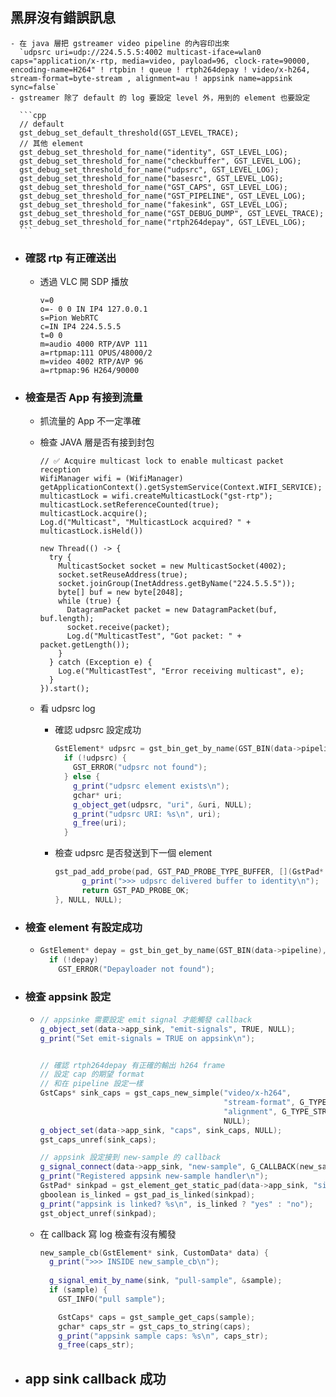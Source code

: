 ## 黑屏沒有錯誤訊息
	- 在 java 層把 gstreamer video pipeline 的內容印出來
	  `udpsrc uri=udp://224.5.5.5:4002 multicast-iface=wlan0 caps="application/x-rtp, media=video, payload=96, clock-rate=90000, encoding-name=H264" ! rtpbin ! queue ! rtph264depay ! video/x-h264, stream-format=byte-stream , alignment=au ! appsink name=appsink sync=false`
	- gstreamer 除了 default 的 log 要設定 level 外，用到的 element 也要設定
	  
	  ```cpp
	  // default
	  gst_debug_set_default_threshold(GST_LEVEL_TRACE);
	  // 其他 element
	  gst_debug_set_threshold_for_name("identity", GST_LEVEL_LOG);
	  gst_debug_set_threshold_for_name("checkbuffer", GST_LEVEL_LOG);
	  gst_debug_set_threshold_for_name("udpsrc", GST_LEVEL_LOG);
	  gst_debug_set_threshold_for_name("basesrc", GST_LEVEL_LOG);
	  gst_debug_set_threshold_for_name("GST_CAPS", GST_LEVEL_LOG);
	  gst_debug_set_threshold_for_name("GST_PIPELINE", GST_LEVEL_LOG);
	  gst_debug_set_threshold_for_name("fakesink", GST_LEVEL_LOG);
	  gst_debug_set_threshold_for_name("GST_DEBUG_DUMP", GST_LEVEL_TRACE);
	  gst_debug_set_threshold_for_name("rtph264depay", GST_LEVEL_LOG);
	  ```
- ### 確認 rtp 有正確送出
	- 透過 VLC 開 SDP 播放
	  
	  ```sdp
	  v=0
	  o=- 0 0 IN IP4 127.0.0.1
	  s=Pion WebRTC
	  c=IN IP4 224.5.5.5
	  t=0 0
	  m=audio 4000 RTP/AVP 111
	  a=rtpmap:111 OPUS/48000/2
	  m=video 4002 RTP/AVP 96
	  a=rtpmap:96 H264/90000
	  ```
- ### 檢查是否 App 有接到流量
	- 抓流量的 App 不一定準確
	- 檢查 JAVA 層是否有接到封包
	  
	  ```
	  // ✅ Acquire multicast lock to enable multicast packet reception
	  WifiManager wifi = (WifiManager) getApplicationContext().getSystemService(Context.WIFI_SERVICE);
	  multicastLock = wifi.createMulticastLock("gst-rtp");
	  multicastLock.setReferenceCounted(true);
	  multicastLock.acquire();
	  Log.d("Multicast", "MulticastLock acquired? " + multicastLock.isHeld())
	  
	  new Thread(() -> {
	    try {
	      MulticastSocket socket = new MulticastSocket(4002);
	      socket.setReuseAddress(true);
	      socket.joinGroup(InetAddress.getByName("224.5.5.5"));
	      byte[] buf = new byte[2048];
	      while (true) {
	        DatagramPacket packet = new DatagramPacket(buf, buf.length);
	        socket.receive(packet);
	        Log.d("MulticastTest", "Got packet: " + packet.getLength());
	      }
	    } catch (Exception e) {
	      Log.e("MulticastTest", "Error receiving multicast", e);
	    }
	  }).start();
	  ```
	- 看 udpsrc log
		- 確認 udpsrc 設定成功
		  
		  ```cpp
		  GstElement* udpsrc = gst_bin_get_by_name(GST_BIN(data->pipeline), "udpsrc0");
		    if (!udpsrc) {
		      GST_ERROR("udpsrc not found");
		    } else {
		      g_print("udpsrc element exists\n");
		      gchar* uri;
		      g_object_get(udpsrc, "uri", &uri, NULL);
		      g_print("udpsrc URI: %s\n", uri);
		      g_free(uri);
		    }
		  ```
		- 檢查 udpsrc 是否發送到下一個 element
		  
		  ```cpp
		  gst_pad_add_probe(pad, GST_PAD_PROBE_TYPE_BUFFER, [](GstPad* pad, GstPadProbeInfo* info, gpointer user_data) -> GstPadProbeReturn {
		        g_print(">>> udpsrc delivered buffer to identity\n");
		        return GST_PAD_PROBE_OK; 
		  }, NULL, NULL);
		  ```
- ### 檢查 element 有設定成功
	- ```cpp
	  GstElement* depay = gst_bin_get_by_name(GST_BIN(data->pipeline), "rtph264depay");
	    if (!depay)
	      GST_ERROR("Depayloader not found");
	  ```
- ### 檢查 appsink 設定
	- ```cpp
	  // appsinke 需要設定 emit signal 才能觸發 callback
	  g_object_set(data->app_sink, "emit-signals", TRUE, NULL);
	  g_print("Set emit-signals = TRUE on appsink\n");
	  
	  
	  // 確認 rtph264depay 有正確的輸出 h264 frame
	  // 設定 cap 的期望 format
	  // 和在 pipeline 設定一樣
	  GstCaps* sink_caps = gst_caps_new_simple("video/x-h264",
	                                           "stream-format", G_TYPE_STRING, "byte-stream",
	                                           "alignment", G_TYPE_STRING, "au",
	                                           NULL);
	  g_object_set(data->app_sink, "caps", sink_caps, NULL);
	  gst_caps_unref(sink_caps);
	  
	  // appsink 設定接到 new-sample 的 callback
	  g_signal_connect(data->app_sink, "new-sample", G_CALLBACK(new_sample_cb), data);
	  g_print("Registered appsink new-sample handler\n");
	  GstPad* sinkpad = gst_element_get_static_pad(data->app_sink, "sink");
	  gboolean is_linked = gst_pad_is_linked(sinkpad);
	  g_print("appsink is linked? %s\n", is_linked ? "yes" : "no");
	  gst_object_unref(sinkpad);
	  ```
	- 在 callback 寫 log 檢查有沒有觸發
	  
	  ```cpp
	  new_sample_cb(GstElement* sink, CustomData* data) {
	    g_print(">>> INSIDE new_sample_cb\n");
	    
	    g_signal_emit_by_name(sink, "pull-sample", &sample);
	    if (sample) {
	      GST_INFO("pull sample");
	  
	      GstCaps* caps = gst_sample_get_caps(sample);
	      gchar* caps_str = gst_caps_to_string(caps);
	      g_print("appsink sample caps: %s\n", caps_str);
	      g_free(caps_str);
	  ```
- ## app sink callback 成功
